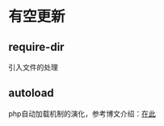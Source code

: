 # 有空更新

## require-dir
引入文件的处理

## autoload
php自动加载机制的演化，参考博文介绍：[在此](https://blog.csdn.net/KBellX/article/details/86669114)
